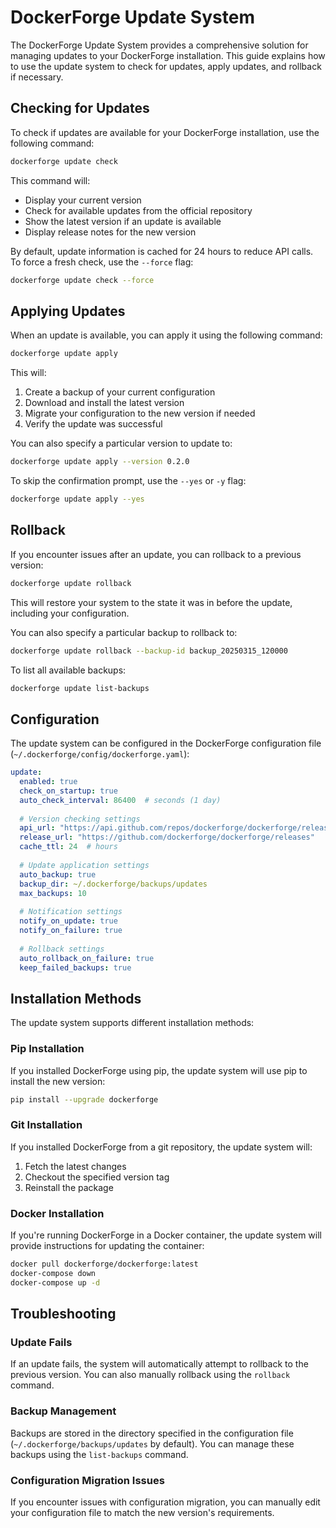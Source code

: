 # DockerForge Update System

The DockerForge Update System provides a comprehensive solution for managing updates to your DockerForge installation. This guide explains how to use the update system to check for updates, apply updates, and rollback if necessary.

## Checking for Updates

To check if updates are available for your DockerForge installation, use the following command:

```bash
dockerforge update check
```

This command will:
- Display your current version
- Check for available updates from the official repository
- Show the latest version if an update is available
- Display release notes for the new version

By default, update information is cached for 24 hours to reduce API calls. To force a fresh check, use the `--force` flag:

```bash
dockerforge update check --force
```

## Applying Updates

When an update is available, you can apply it using the following command:

```bash
dockerforge update apply
```

This will:
1. Create a backup of your current configuration
2. Download and install the latest version
3. Migrate your configuration to the new version if needed
4. Verify the update was successful

You can also specify a particular version to update to:

```bash
dockerforge update apply --version 0.2.0
```

To skip the confirmation prompt, use the `--yes` or `-y` flag:

```bash
dockerforge update apply --yes
```

## Rollback

If you encounter issues after an update, you can rollback to a previous version:

```bash
dockerforge update rollback
```

This will restore your system to the state it was in before the update, including your configuration.

You can also specify a particular backup to rollback to:

```bash
dockerforge update rollback --backup-id backup_20250315_120000
```

To list all available backups:

```bash
dockerforge update list-backups
```

## Configuration

The update system can be configured in the DockerForge configuration file (`~/.dockerforge/config/dockerforge.yaml`):

```yaml
update:
  enabled: true
  check_on_startup: true
  auto_check_interval: 86400  # seconds (1 day)
  
  # Version checking settings
  api_url: "https://api.github.com/repos/dockerforge/dockerforge/releases/latest"
  release_url: "https://github.com/dockerforge/dockerforge/releases"
  cache_ttl: 24  # hours
  
  # Update application settings
  auto_backup: true
  backup_dir: ~/.dockerforge/backups/updates
  max_backups: 10
  
  # Notification settings
  notify_on_update: true
  notify_on_failure: true
  
  # Rollback settings
  auto_rollback_on_failure: true
  keep_failed_backups: true
```

## Installation Methods

The update system supports different installation methods:

### Pip Installation

If you installed DockerForge using pip, the update system will use pip to install the new version:

```bash
pip install --upgrade dockerforge
```

### Git Installation

If you installed DockerForge from a git repository, the update system will:
1. Fetch the latest changes
2. Checkout the specified version tag
3. Reinstall the package

### Docker Installation

If you're running DockerForge in a Docker container, the update system will provide instructions for updating the container:

```bash
docker pull dockerforge/dockerforge:latest
docker-compose down
docker-compose up -d
```

## Troubleshooting

### Update Fails

If an update fails, the system will automatically attempt to rollback to the previous version. You can also manually rollback using the `rollback` command.

### Backup Management

Backups are stored in the directory specified in the configuration file (`~/.dockerforge/backups/updates` by default). You can manage these backups using the `list-backups` command.

### Configuration Migration Issues

If you encounter issues with configuration migration, you can manually edit your configuration file to match the new version's requirements.
